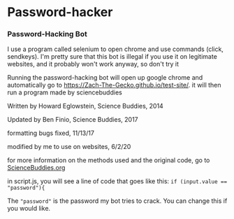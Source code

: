 # Password-hacker

### Password-Hacking Bot

I use a program called selenium to open chrome and use commands (click, sendkeys). I'm pretty sure that this bot is illegal if you use it on legitimate websites, and it probably won't work anyway, so don't try it

Running the password-hacking bot will open up google chrome and automatically go to https://Zach-The-Gecko.github.io/test-site/. it will then run a program made by sciencebuddies



Written by Howard Eglowstein, Science Buddies, 2014

Updated by Ben Finio, Science Buddies, 2017

formatting bugs fixed, 11/13/17

modified by me to use on websites, 6/2/20

for more information on the methods used and the original code, go to [ScienceBuddies.org](https://www.sciencebuddies.org/science-fair-projects/project-ideas/CompSci_p046/computer-science/password-security-how-easily-can-your-password-be-hacked#summary)

in script.js, you will see a line of code that goes like this: ```if (input.value == "password"){```

The ```"password"``` is the password my bot tries to crack. You can change this if you would like.
